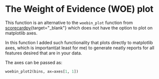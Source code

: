 # The Weight of Evidence (WOE) plot 

This function is an alternative to the `woebin_plot` function from [scorecardpy](https://github.com/ShichenXie/scorecardpy/tree/master){target="_blank"} which does not have the option to plot on matplotlib axes.

In this function I added such functionality that plots directly to matplotlib axes, which is important(at least for me) to generate neatly reports for all features desired that are in your data.


The axes can be passed as:
```python
woebin_plot2(bins, ax=axes[1, 1])
```
